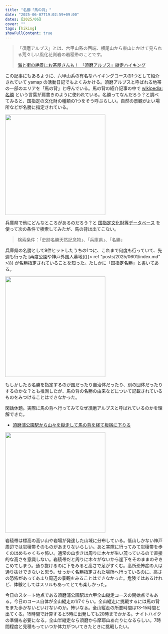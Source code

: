 ```yaml
---
title: "名勝「馬の背」"
date: "2025-06-07T19:02:59+09:00"
dates: [2025/06]
cover: ""
tags: [hiking]
showFullContent: true
---
```


> 「須磨アルプス」とは、六甲山系の西端、横尾山から東山にかけて見られる荒々しい風化花崗岩の岩稜帯のことです。
> 
> [海と街の絶景にお茶屋さんも！ 「須磨アルプス」縦走ハイキング](https://www.feel-kobe.jp/column/suma-alps/)

この記事にもあるように、六甲山系の有名なハイキングコースの1つとして紹介されていて yamap の活動日記でもよくみかける。須磨アルプスと呼ばれる地帯の一部のエリアを「馬の背」と呼んでいる。馬の背の紹介記事の中で [wikipedia:名勝](https://ja.wikipedia.org/wiki/%E5%90%8D%E5%8B%9D) という言葉が肩書きのように使われている。名勝ってなんだろう？と調べてみると、国指定の文化財の種類の1つをそう呼ぶらしい。自然の景観がよい場所などが名勝に指定されている。

<img src="https://www.feel-kobe.jp/app/wp-content/uploads/suma-alps_023.jpg" width=320>

兵庫県で他にどんなところがあるのだろう？と [国指定文化財等データベース](https://kunishitei.bunka.go.jp/bsys/index) を使って次の条件で検索してみたが、馬の背は出てこない。

> 検索条件：「史跡名勝天然記念物」、「兵庫県」、「名勝」

兵庫県の名勝として9件ヒットしたうちの1つに、これまで何度も行っていて、先週も行った [再度公園や神戸外国人墓地]({{< ref "posts/2025/0601/index.md" >}}) が名勝指定されていることを知った。たしかに「国指定名勝」と書いてある。

<img src="https://kobe-machiguide.com/cms/wp-content/uploads/2022/08/DSC_3852.jpg" width=320>

もしかしたら名勝を指定するのが国だったり自治体だったり、別の団体だったりするのかな？とも推測したが、馬の背の名勝の由来などについて記載されているものをみつけることはできなかった。

閑話休題。実際に馬の背へ行ってみてなぜ須磨アルプスと呼ばれているのかを理解できた。

* [須磨浦公園駅から山々を縦走して馬の背を経て板宿に下りる](https://yamap.com/activities/40548989)

<img src="https://cdn.yamap.co.jp/public/image2.yamap.co.jp/production/4aae6779-c2d5-4e1c-accb-6723413e018a?h=960&q=50&t=resize&w=720&f=webp&q=60" width=320>

岩稜帯は標高の高い山や岩場が発達した山域に分布している。低山しかない神戸周辺では岩稜帯そのものがあまりないらしい。あと実際に行ってみて岩稜帯を歩くのはめちゃくちゃ怖い。通常の山歩きは周りに木々が生い茂っているので直接的な高さを意識しない。岩稜帯だと周りに木々がないから崖下をそのままのぞきこめてしまう。通り抜けるのに下をみると高さで足がすくむ。高所恐怖症の人は通り抜けできないと思う。せっかく名勝指定された場所へ行っているのに、高さの恐怖があってあまり周辺の景観をみることはできなかった。危険ではあるけれど、体験としてはスリルもあってとても楽しかった。

今日のスタート地点である須磨浦公園駅は六甲全山縦走コースの開始点でもある。今日のコース自体が全山縦走の1/7ぐらい。全山縦走に挑戦するには馬の背をまた歩かないといけないのか。怖いなぁ。全山縦走の所要時間は13-15時間と出てくる。15時間で計算すると5時に出発しても20時までかかる。ナイトハイクの準備も必要になる。全山半縦走なら須磨から摩耶山あたりになるらしい。7時間程度と見積もっていつか体力がついてきたときに挑戦したい。
